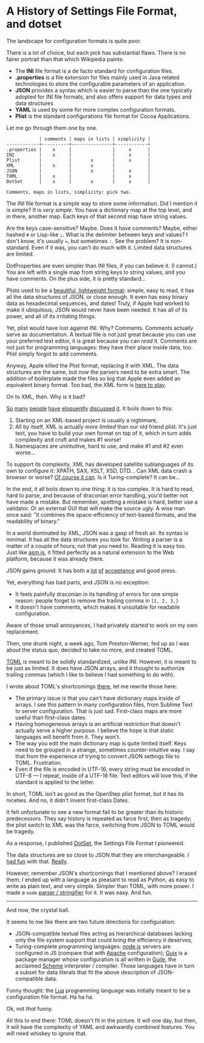 # A History of Settings File Format, and dotset

The landscape for configuration formats is quite poor.

There is a lot of choice, but each pick has substantial flaws.
There is no fairer portrait than that which Wikipedia paints:

- The **INI** file format is a de facto standard for configuration files.
- **.properties** is a file extension for files mainly used in Java related technologies to store the configurable parameters of an application.
- **JSON** provides a syntax which is easier to parse than the one typically adopted for INI file formats, and also offers support for data types and data structures
- **YAML** is used by some for more complex configuration formats.
- **Plist** is the standard configurations file format for Cocoa Applications.

Let me go through them one by one.

                | comments | maps in lists | simplicity |
    ------------+----------+---------------+------------+
    .properties |    x     |               |     x      |
    INI         |    x     |               |     x      |
    Plist       |          |       x       |     x      |
    XML         |    x     |       x       |            |
    JSON        |          |       x       |     x      |
    TOML        |    x     |               |     x      |
    DotSet      |    x     |       x       |     x      |
    
    Comments, maps in lists, simplicity: pick two.

The INI file format is a simple way to store some information.
Did I mention it is simple? It is *very simple*.
You have a dictionary map at the top level, and in there, another map.
Each keys of that second map have string values.

Are the keys case-sensitive? Maybe. Does it have comments? Maybe, either hashed `#` or Lisp-like `;`. What is the delimiter between keys and values? I don't know, it's usually `=`, but sometimes `:`. See the problem? It is non-standard. Even if it was, you can't do much with it.
Limited data structures are limited.

DotProperties are even simpler than INI files, if you can believe it. (I cannot.) You are left with a single map from string keys to string values, and you have comments. On the plus side, it is pretty standard…

Plists used to be a [beautiful, lightweight format](https://developer.apple.com/library/mac/#documentation/Cocoa/Conceptual/PropertyLists/OldStylePlists/OldStylePLists.html#//apple_ref/doc/uid/20001012-BBCBDBJE): simple, easy to read, it has all the data structures of JSON, or close enough. It even has easy binary data as hexadecimal sequences, and dates! Truly, if Apple had worked to make it ubiquitous, JSON would never have been needed. It has all of its power, and all of its irritating things.

Yet, plist would have lost against INI. 
Why? Comments.
Comments actually serve as documentation.
A textual file is not just great because you can use your preferred text editor, it is great because you can *read* it.
Comments are not just for programming languages:
they have their place inside data, too.
Plist simply forgot to add comments.

Anyway, Apple killed the Plist format, replacing it with XML. The data structures are the same, but now the parsers need to be extra smart.
The addition of boilerplate made the files so big that Apple even added an equivalent binary format.
Too bad, the XML form is [here to stay](https://github.com/search?q=.plist).

On to XML, then. Why is it bad?

[So](http://harmful.cat-v.org/software/xml/) [many](http://c2.com/cgi/wiki?XmlIsTooComplex) [people](http://wiki.whatwg.org/wiki/Namespace_confusion) [have](http://lists.whatwg.org/pipermail/whatwg-whatwg.org/2008-August/015905.html) [eloquently](http://www.tbray.org/ongoing/When/200x/2003/12/13/MegaXML) [discussed](http://nothing-more.blogspot.ch/2004/10/loving-and-hating-xml-namespaces_21.html) [it](http://intertwingly.net/slides/2004/devcon/77.html). It boils down to this:

1. Starting on an XML-based project is usually a nightmare,
2. All by itself, XML is actually *more limited* than our old friend plist.
   It's just text, you have to build your own format on top of it,
   which in turn adds complexity and cruft and makes #1 worse!
3. Namespaces are unintuitive, hard to use, and make #1 and #2 even worse…

To support its complexity, XML has developed satellite sublanguages of its own to configure it: XPATH, SAX, XSLT, XSD, DTD…
Can XML data crash a browser or worse? [Of course it can](http://en.wikipedia.org/wiki/Billion_laughs). Is it Turing-complete? It can be…

In the end, it all boils down to one thing: it is too complex. It is hard to read, hard to parse, and because of draconian error handling, you'd better not have made a mistake. But remember, spotting a mistake is hard, better use a validator. Or an external GUI that will make the source ugly.
A wise man once said: "it combines the space-efficiency of text-based formats, and the readability of binary."

In a world dominated by XML, JSON was a gasp of fresh air.
Its syntax is minimal. It has all the data structures you look for. Writing a parser is a matter of a couple of hours; not that you need to. Reading it is easy too. Just like [asm.js](http://asmjs.org/), it fitted perfectly as a natural extension to the Web platform, because it was already there.

JSON gains ground. It has both a [lot](http://www.ietf.org/rfc/rfc4627.txt?number=4627) [of](https://npmjs.org/doc/json.html) [acceptance](https://ftp.mozilla.org/pub/mozilla.org/firefox/nightly/latest-ux/firefox-21.0a1.en-US.linux-x86_64.json) and good press.

Yet, everything has bad parts, and JSON is no exception:

- It feels painfully draconian in its handling of errors for one simple reason: people forget to remove the trailing comma in `[1, 2, 3,]`
- It doesn't have comments, which makes it unsuitable for readable configuration.

Aware of those small annoyances, I had privately started to work on my own replacement.

Then, one drunk night, a week ago, Tom Preston-Werner, fed up as I was about the status quo, decided to take no more, and created TOML.

[TOML](https://github.com/mojombo/toml/) is meant to be solidly standardized, unlike INI. However, it is meant to be just as limited. It does have JSON arrays, and it thought to authorize trailing commas (which I like to believe I had something to do with).

I wrote about TOML's shortcomings [there](https://gist.github.com/espadrine/5028426), let me rewrite those here:

- The primary issue is that you can't have dictionary maps inside of arrays.
I see this pattern in many configuration files, from Sublime Text to server configuration. That is just sad. First-class maps are more useful than first-class dates.
- Having homogeneous arrays is an artificial restriction that doesn't actually serve a higher purpose. I believe the hope is that static languages will benefit from it. They won't.
- The way you edit the main dictionary map is quite limited itself. Keys need to be grouped in a strange, sometimes counter-intuitive way. I say that from the experience of trying to convert JSON settings file to TOML. Frustration.
- Even if the file is encoded in UTF-16, every string must be encoded in UTF-8 — I repeat, inside of a UTF-16 file. Text editors will love this, if the standard is applied to the letter.

In short, TOML isn't as good as the OpenStep plist format, but it has its niceties. And no, it didn't invent first-class Dates.

It felt unfortunate to see a new format fail to be greater than its historic predecessors.
They say history is repeated as farce first, then as tragedy; the plist switch to XML was the farce, switching from JSON to TOML would be tragedy.

As a response, I published [DotSet](https://github.com/espadrine/dotset), the Settings File Format I pioneered.

The data structures are so close to JSON that they are interchangeable. I [had fun](http://espadrine.github.com/dotset/) with that. [Really](http://espadrine.github.com/dotset/).

However, remember JSON's shortcomings that I mentioned above?
I erased them. I ended up with a language as pleasant to read as Python,
as easy to write as plain text, and very simple. Simpler than TOML, with more power. I made a `node` [parser / stringifier](https://npmjs.org/package/dotset) for it. It was easy. And fun.

----

And now, the crystal ball.

It seems to me like there are two future directions for configuration:

- JSON-compatible textual files acting as hierarchical databases lacking only the file system support that could bring the efficiency it deserves,
- Turing-complete programming languages: [node.js](http://nodejs.org/) servers are configured in JS (compare that with [Apache](http://httpd.apache.org/docs/2.4/configuring.html) configuration); [Guix](http://www.gnu.org/software/guix/) is a package manager whose configuration is all written in [Guile](http://www.gnu.org/software/guile/), the acclaimed [Scheme](http://scheme-reports.org/) interpreter / compiler. Those languages have in turn a subset for data literals that fit the above description of JSON-compatible data.

Funny thought: the [Lua](http://lua.org/) programming language was initially meant to be a configuration file format. Ha ha ha.

Ok, not *that* funny.

All this to end there: TOML doesn't fit in the picture. It will one day, but then, it will have the complexity of YAML and awkwardly combined features. You will need whiskey to ignore that.

<script type="application/ld+json">
{ "@context": "http://schema.org",
  "@type": "BlogPosting",
  "datePublished": "2013-03-05T13:03:00Z",
  "keywords": "" }
</script>
